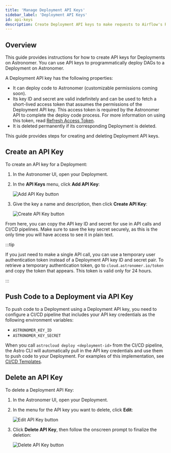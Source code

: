 ```yaml
---
title: 'Manage Deployment API Keys'
sidebar_label: 'Deployment API Keys'
id: api-keys
description: Create Deployment API keys to make requests to Airflow's REST API and set up a CI/CD pipeline.
---
```


## Overview

This guide provides instructions for how to create API keys for Deployments on Astronomer. You can use API keys to programmatically deploy DAGs to a Deployment on Astronomer.

A Deployment API key has the following properties:

- It can deploy code to Astronomer (customizable permissions coming soon).
- Its key ID and secret are valid indefinitely and can be used to fetch a short-lived access token that assumes the permissions of the Deployment API key. This access token is required by the Astronomer API to complete the deploy code process. For more information on using this token, read [Refresh Access Token](api-keys#refresh-access-token).
- It is deleted permanently if its corresponding Deployment is deleted.

This guide provides steps for creating and deleting Deployment API keys.

## Create an API Key

To create an API key for a Deployment:

1. In the Astronomer UI, open your Deployment.
2. In the **API Keys** menu, click **Add API Key**:

    <div class="text--center">
      <img src="/img/docs/add-api-key.png" alt="Add API Key button" />
    </div>

3. Give the key a name and description, then click **Create API Key**:

    <div class="text--center">
      <img src="/img/docs/create-api-key.png" alt="Create API Key button" />
    </div>

From here, you can copy the API key ID and secret for use in API calls and CI/CD pipelines. Make sure to save the key secret securely, as this is the only time you will have access to see it in plain text.

:::tip

If you just need to make a single API call, you can use a temporary user authentication token instead of a Deployment API key ID and secret pair. To retrieve a temporary authentication token, go to `cloud.astronomer.io/token` and copy the token that appears. This token is valid only for 24 hours.

:::

## Push Code to a Deployment via API Key

To push code to a Deployment using a Deployment API key, you need to configure a CI/CD pipeline that includes your API key credentials as the following environment variables:

- `ASTRONOMER_KEY_ID`
- `ASTRONOMER_KEY_SECRET`

When you call `astrocloud deploy <deployment-id>` from the CI/CD pipeline, the Astro CLI will automatically pull in the API key credentials and use them to push code to your Deployment. For examples of this implementation, see [CI/CD Templates](ci-cd.md#cicd-templates).

## Delete an API Key

To delete a Deployment API Key:

1. In the Astronomer UI, open your Deployment.
2. In the menu for the API key you want to delete, click **Edit**:

    <div class="text--center">
      <img src="/img/docs/edit-api-key.png" alt="Edit API Key button" />
    </div>

3. Click **Delete API Key**, then follow the onscreen prompt to finalize the deletion:

    <div class="text--center">
      <img src="/img/docs/delete-api-key.png" alt="Delete API Key button" />
    </div>
